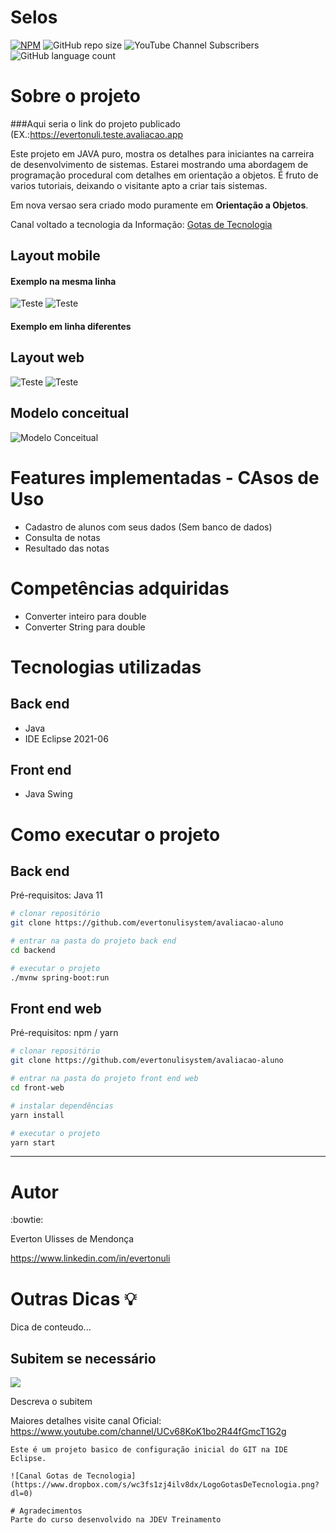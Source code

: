 # Selos 
[![NPM](https://img.shields.io/npm/l/react)](https://github.com/evertonulisystem/avaliacao-aluno/blob/master/LICENSE) ![GitHub repo size](https://img.shields.io/github/repo-size/evertonulisystem/avaliacao-aluno) ![YouTube Channel Subscribers](https://img.shields.io/youtube/channel/subscribers/UCv68KoK1bo2R44fGmcT1G2g?label=INSCREVA-SE&style=social) ![GitHub language count](https://img.shields.io/github/languages/count/EVERTONULISYSTEM/avaliacao-aluno)

# Sobre o projeto

###Aqui seria o link do projeto publicado (EX.:https://evertonuli.teste.avaliacao.app  

Este projeto em JAVA puro, mostra os detalhes para iniciantes na carreira de desenvolvimento de sistemas. 
Estarei mostrando uma abordagem de programação procedural com detalhes em orientação a objetos. É fruto de varios tutoriais, deixando o visitante apto a criar tais sistemas.

Em nova versao sera criado modo puramente em **Orientação a Objetos**.

Canal voltado a tecnologia da Informação: [Gotas de Tecnologia](https://www.youtube.com/channel/UCv68KoK1bo2R44fGmcT1G2g)

## Layout mobile
#### Exemplo na mesma linha

![Teste](https://github.com/evertonulisystem/avaliacao-aluno/blob/master/assets/LogoGotasDeTecnologia.png) ![Teste](https://github.com/evertonulisystem/avaliacao-aluno/blob/master/assets/LogoGotasDeTecnologia.png) 

#### Exemplo em linha diferentes
## Layout web
![Teste](https://github.com/evertonulisystem/avaliacao-aluno/blob/master/assets/LogoGotasDeTecnologia.png) 
![Teste](https://github.com/evertonulisystem/avaliacao-aluno/blob/master/assets/LogoGotasDeTecnologia.png) 


## Modelo conceitual
![Modelo Conceitual](https://github.com/acenelio/assets/raw/main/sds1/modelo-conceitual.png)

# Features implementadas - CAsos de Uso
* Cadastro de alunos com seus dados (Sem banco de dados)
* Consulta de notas
* Resultado das notas

# Competências adquiridas
* Converter inteiro para double
* Converter String para double

# Tecnologias utilizadas

## Back end
- Java
- IDE Eclipse 2021-06

## Front end
- Java Swing 

# Como executar o projeto

## Back end
Pré-requisitos: Java 11

```bash
# clonar repositório
git clone https://github.com/evertonulisystem/avaliacao-aluno

# entrar na pasta do projeto back end
cd backend

# executar o projeto
./mvnw spring-boot:run
```

## Front end web
Pré-requisitos: npm / yarn

```bash
# clonar repositório
git clone https://github.com/evertonulisystem/avaliacao-aluno

# entrar na pasta do projeto front end web
cd front-web

# instalar dependências
yarn install

# executar o projeto
yarn start
```
---  

# Autor
:bowtie:

Everton Ulisses de Mendonça

https://www.linkedin.com/in/evertonuli

# Outras Dicas 💡

Dica de conteudo...

## Subitem se necessário

![](:/481389b65c1e4607b6ec1d14b7d550dc)

Descreva o subitem

Maiores detalhes visite canal Oficial: https://www.youtube.com/channel/UCv68KoK1bo2R44fGmcT1G2g

```  
Este é um projeto basico de configuração inicial do GIT na IDE Eclipse.

![Canal Gotas de Tecnologia](https://www.dropbox.com/s/wc3fs1zj4ilv8dx/LogoGotasDeTecnologia.png?dl=0)

# Agradecimentos
Parte do curso desenvolvido na JDEV Treinamento
